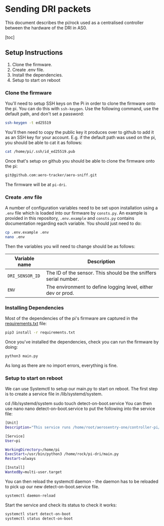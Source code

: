 # Sending DRI packets

This document describes the pi/rock used as a centralised controller between the hardware of the DRI in AS0.

[toc]

## Setup Instructions

1. Clone the firmware.
1. Create .env file.
1. Install the dependencies.
1. Setup to start on reboot

### Clone the firmware

You'll need to setup SSH keys on the Pi in order to clone the firmware onto the pi. You can do this with `ssh-keygen`. Use the following command, use the default path, and don't set a password:

```bash
ssh-keygen -t ed25519
```

You'll then need to copy the public key it produces over to github to add it as an SSH key for your account. E.g. if the default path was used on the pi, you should be able to cat it as follows:

```bash
cat /home/pi/.ssh/id_ed25519.pub
```

Once that's setup on github you should be able to clone the firmware onto the pi:

```bash
git@github.com:aero-tracker/aero-sniff.git
```

The firmware will be at `pi-dri`.

### Create .env file

A number of configuration variables need to be set upon installation using a `.env` file which is loaded into our firmware by `consts.py`. An example is provided in this repository, `.env.example` and `consts.py` contains documentation regarding each variable. You should just need to do:

```bash
cp .env.example .env
nano .env
```

Then the variables you will need to change should be as follows:

| Variable name     | Description                                                  |
| ----------------- | ------------------------------------------------------------ |
| `DRI_SENSOR_ID`       | The ID of the sensor. This should be the sniffers serial number. |
| `ENV`            | The environment to define logging level, either dev or prod. |

### Installing Dependencies

Most of the dependencies of the pi's firmware are captured in the [requirements.txt](./requirements.txt) file:

```bash
pip3 install -r requirements.txt
```

Once you've installed the dependencies, check you can run the firmware by doing:

```bash
python3 main.py
```

As long as there are no import errors, everything is fine.

### Setup to start on reboot

We can use Systemctl to setup our main.py to start on reboot. The first step is to create a service file in /lib/systemd/system.

cd /lib/systemd/system
sudo touch detect-on-boot.service
You can then use nano nano detect-on-boot.service to put the following into the service file:

```bash
[Unit]
Description="This service runs /home/root/aerosentry-one/controller-pi/main.py"

[Service]
User=pi

WorkingDirectory=/home/pi
ExecStart=/usr/bin/python3 /home/rock/pi-dri/main.py
Restart=always

[Install]
WantedBy=multi-user.target
```

You can then reload the systemctl daemon - the daemon has to be reloaded to pick up our new detect-on-boot.service file.

```bash
systemctl daemon-reload
```

Start the service and check its status to check it works:

```bash
systemctl start detect-on-boot
systemctl status detect-on-boot
```
